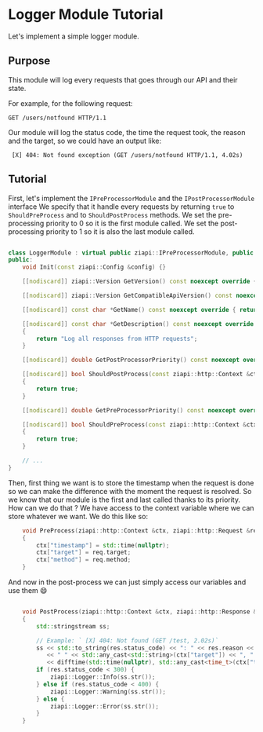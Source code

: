 # Logger Module Tutorial

Let's implement a simple logger module.

## Purpose

This module will log every requests that goes through our API and their state.

For example, for the following request:
```
GET /users/notfound HTTP/1.1
```

Our module will log the status code, the time the request took, the reason and the target, so we could have an output like:
```
 [X] 404: Not found exception (GET /users/notfound HTTP/1.1, 4.02s)
```

## Tutorial

First, let's implement the `IPreProcessorModule` and the `IPostProcessorModule` interface
We specify that it handle every requests by returning `true` to `ShouldPreProcess` and to `ShouldPostProcess` methods.
We set the pre-processing priority to 0 so it is the first module called.
We set the post-processing priority to 1 so it is also the last module called.
```cpp

class LoggerModule : virtual public ziapi::IPreProcessorModule, public ziapi::IPostProcessorModule {
public:
    void Init(const ziapi::Config &config) {}

    [[nodiscard]] ziapi::Version GetVersion() const noexcept override { return {1, 0}; }

    [[nodiscard]] ziapi::Version GetCompatibleApiVersion() const noexcept override { return {1, 0}; }

    [[nodiscard]] const char *GetName() const noexcept override { return "LoggerModule"; }

    [[nodiscard]] const char *GetDescription() const noexcept override
    {
        return "Log all responses from HTTP requests";
    }

    [[nodiscard]] double GetPostProcessorPriority() const noexcept override { return 1; }

    [[nodiscard]] bool ShouldPostProcess(const ziapi::http::Context &ctx, const ziapi::http::Response &res) const override
    {
        return true;
    }

    [[nodiscard]] double GetPreProcessorPriority() const noexcept override { return 0; }

    [[nodiscard]] bool ShouldPreProcess(const ziapi::http::Context &ctx, const ziapi::http::Request &req) const override
    {
        return true;
    }

    // ...
}
```
Then, first thing we want is to store the timestamp when the request is done so we can make the difference with the moment the request is resolved. So we know that our module is the first and last called thanks to its priority.
How can we do that ? We have access to the context variable where we can store whatever we want. We do this like so:
```cpp
    void PreProcess(ziapi::http::Context &ctx, ziapi::http::Request &req) override
    {
        ctx["timestamp"] = std::time(nullptr);
        ctx["target"] = req.target;
        ctx["method"] = req.method;
    }
```
And now in the post-process we can just simply access our variables and use them :smile:
```cpp

    void PostProcess(ziapi::http::Context &ctx, ziapi::http::Response &res) override
    {
        std::stringstream ss;

        // Example: ` [X] 404: Not found (GET /test, 2.02s)`
        ss << std::to_string(res.status_code) << ": " << res.reason << " (" << std::any_cast<std::string>(ctx["method"])
           << " " << std::any_cast<std::string>(ctx["target"]) << ", " << std::setprecision(2)
           << difftime(std::time(nullptr), std::any_cast<time_t>(ctx["timestamp"])) << "s)";
        if (res.status_code < 300) {
            ziapi::Logger::Info(ss.str());
        } else if (res.status_code < 400) {
            ziapi::Logger::Warning(ss.str());
        } else {
            ziapi::Logger::Error(ss.str());
        }
    }
```
